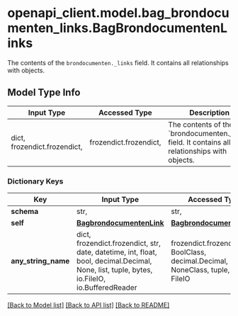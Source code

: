 # openapi_client.model.bag_brondocumenten_links.BagBrondocumentenLinks

The contents of the `brondocumenten._links` field. It contains all relationships with objects.

## Model Type Info
Input Type | Accessed Type | Description | Notes
------------ | ------------- | ------------- | -------------
dict, frozendict.frozendict,  | frozendict.frozendict,  | The contents of the &#x60;brondocumenten._links&#x60; field. It contains all relationships with objects. | 

### Dictionary Keys
Key | Input Type | Accessed Type | Description | Notes
------------ | ------------- | ------------- | ------------- | -------------
**schema** | str,  | str,  |  | 
**self** | [**BagbrondocumentenLink**](BagbrondocumentenLink.md) | [**BagbrondocumentenLink**](BagbrondocumentenLink.md) |  | 
**any_string_name** | dict, frozendict.frozendict, str, date, datetime, int, float, bool, decimal.Decimal, None, list, tuple, bytes, io.FileIO, io.BufferedReader | frozendict.frozendict, str, BoolClass, decimal.Decimal, NoneClass, tuple, bytes, FileIO | any string name can be used but the value must be the correct type | [optional]

[[Back to Model list]](../../README.md#documentation-for-models) [[Back to API list]](../../README.md#documentation-for-api-endpoints) [[Back to README]](../../README.md)

